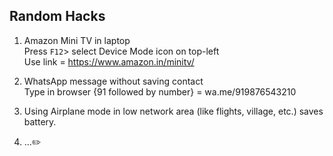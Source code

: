 ## Random Hacks

1. Amazon Mini TV in laptop  
   Press `F12`> select Device Mode icon on top-left  
   Use link = https://www.amazon.in/minitv/

1. WhatsApp message without saving contact  
   Type in browser {91 followed by number} = wa.me/919876543210

1. Using Airplane mode in low network area (like flights, village, etc.) saves battery.

1. ...:pencil2:
